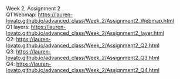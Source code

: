 Week 2, Assignment 2  
Q1 Webmap: https://lauren-lovato.github.io/advanced_class/Week_2/Assignment2_Webmap.html  
Q1 layers: https://lauren-lovato.github.io/advanced_class/Week_2/Assignment2_layer.html  
Q2: https://lauren-lovato.github.io/advanced_class/Week_2/Assignment2_Q2.html  
Q3: https://lauren-lovato.github.io/advanced_class/Week_2/Assignment2_Q3.html  
Q4: https://lauren-lovato.github.io/advanced_class/Week_2/Assignment2_Q4.html  


